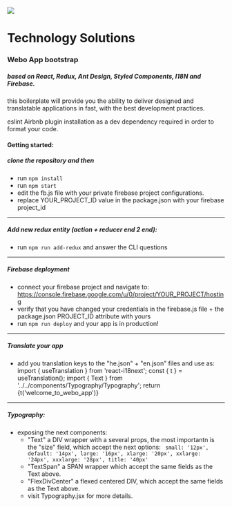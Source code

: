 ![](https://webo-tech.com/wp-content/uploads/2020/02/webo-logo.png)
# Technology Solutions

### Webo App bootstrap
##### based on React, Redux, Ant Design, Styled Components, I18N and Firebase.

this boilerplate will provide you the ability to deliver designed and translatable applications in fast, with the best development practices.

eslint Airbnb plugin installation as a dev dependency required in order to format your code.

#### Getting started:
##### clone the repository and then
* run `npm install` 
* run `npm start` 
* edit the fb.js file with your private firebase project configurations.
* replace YOUR_PROJECT_ID value in the package.json with your firebase project_id

------------


##### Add new redux entity (action + reducer end 2 end):
* run `npm run add-redux` and answer the CLI questions

------------


##### Firebase deployment
* connect your firebase project and navigate to: https://console.firebase.google.com/u/0/project/YOUR_PROJECT/hosting
* verify that you have changed your credentials in the firebase.js file + the package.json PROJECT_ID attribute with yours
* run `npm run deploy` and your app is in production!

------------


##### Translate your app
* add you translation keys to the "he.json" + "en.json" files and use as:
        import { useTranslation } from 'react-i18next';
        const { t } = useTranslation();
        import { Text } from '../../components/Typography/Typography';
        return <Text size="title">{t('welcome_to_webo_app')}</Text>

------------



##### Typography: 
* exposing the next components:
	-  "Text" a DIV wrapper with a several props, the most importantn is the "size" field, which accept the next options:
	 ` small: '12px',
  default: '14px',
  large: '16px',
  xlarge: '20px',
  xxlarge: '24px',
  xxxlarge: '28px',
  title: '40px'`
	- "TextSpan" a SPAN wrapper which accept the same fields as the Text above.
	- "FlexDivCenter" a flexed centered DIV, which accept the same fields as the Text above.
	- visit Typography.jsx for more details.
